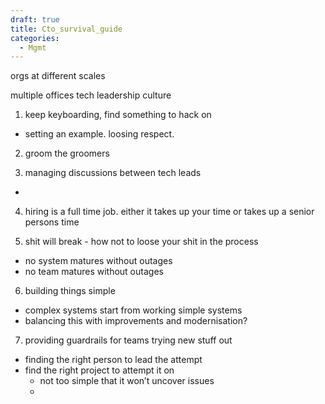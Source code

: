 ```yaml
---
draft: true
title: Cto_survival_guide
categories:
  - Mgmt
---
```

orgs at different scales

multiple offices
tech leadership culture


1. keep keyboarding, find something to hack on
- setting an example. loosing respect. 

2. groom the groomers 

3. managing discussions between tech leads
 - 

4. hiring is a full time job. either it takes up your time or takes up a senior persons time

5. shit will break - how not to loose your shit in the process
- no system matures without outages
- no team matures without outages


6. building things simple
- complex systems start from working simple systems
- balancing this with improvements and modernisation?

7. providing guardrails for teams trying new stuff out
- finding the right person to lead the attempt
- find the right project to attempt it on
  - not too simple that it won’t uncover issues
  -   